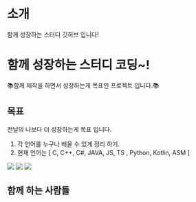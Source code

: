 # 소개

함께 성장하는 스터디 깃허브 입니다!


# 함께 성장하는 스터디 코딩~!

📚️함께 제작을 하면서 성장하는게 목표인 프로젝트 입니다.📚️

## 목표

전날의 나보다 더 성장하는게 목표 입니다.

1. 각 언어를 누구나 배울 수 있게 정리 하기.
2. 현재 언어는 [ C, C++, C#, JAVA, JS, TS , Python, Kotlin, ASM ]
<div class="badge-container">
  <img class="badge" src="https://img.shields.io/badge/c-A8B9CC?style=for-the-badge&logo=c&logoColor=white">
  <img class="badge" src="https://img.shields.io/badge/C++-00599C?style=for-the-badge&logo=cplusplus&logoColor=white">
  <img class="badge" src="https://img.shields.io/badge/C#-239120?style=for-the-badge&logo=csharp&logoColor=white">
</div>

## 함께 하는 사람들
